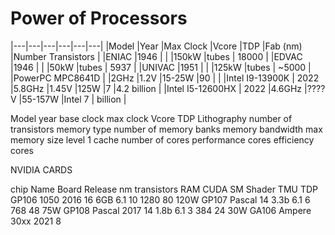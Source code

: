 # Power of Processors

|---|---|---|---|---|---|
|Model          |Year   |Max Clock     |Vcore   |TDP     |Fab (nm)   |Number Transistors |
|ENIAC          |1946   |              |        |150kW   |tubes      | 18000             |
|EDVAC          |1946   |              |        |50kW    |tubes      | 5937              |
|UNIVAC         |1951   |              |        |125kW   |tubes      | ~5000             |
|PowerPC MPC8641D |       |2GHz        |1.2V    |15-25W  |90         |        |
|Intel I9-13900K  | 2022  |5.8GHz      |1.45V   |125W    |7          |4.2 billion  |
|Intel I5-12600HX | 2022  |4.6GHz      |????V   |55-157W |Intel 7    | billion  |



Model
year
base clock
max clock
Vcore
TDP
Lithography
number of transistors
memory type
number of memory banks
memory bandwidth
max memory size
level 1 cache
number of cores
performance cores
efficiency cores



NVIDIA CARDS

chip   Name     Board   Release     nm      transistors     RAM     CUDA    SM  Shader  TMU TDP
GP106           1050    2016        16                      6GB     6.1     10  1280    80  120W
GP107   Pascal                      14      3.3b                    6.1     6   768     48  75W
GP108   Pascal          2017        14      1.8b                    6.1     3   384     24  30W
GA106   Ampere  30xx    2021        8        
